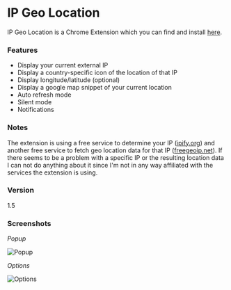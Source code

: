 # IP Geo Location
IP Geo Location is a Chrome Extension which you can find and install [here].

### Features
 - Display your current external IP
 - Display a country-specific icon of the location of that IP
 - Display longitude/latitude (optional)
 - Display a google map snippet of your current location
 - Auto refresh mode
 - Silent mode
 - Notifications

### Notes
The extension is using a free service to determine your IP ([ipify.org]) and another free service to fetch geo location data for that IP ([freegeoip.net]). If there seems to be a problem with a specific IP or the resulting location data I can not do anything about it since I'm not in any way affiliated with the services the extension is using.

### Version
1.5

### Screenshots
*Popup*

![Popup][screenshot_popup]

*Options*

![Options][screenshot_options]

[here]:https://chrome.google.com/webstore/detail/ip-geo-location/bbhilcamdnlfkhcdecflcbaaecjbngoi
[ipify.org]:http://ipify.org/
[freegeoip.net]:http://freegeoip.net/
[screenshot_options]:https://www.dropbox.com/s/0jipxvyfedcct0c/options%201.4.png
[screenshot_popup]:https://www.dropbox.com/s/i98eoikoa90jpo1/screenshot%201.4.png

